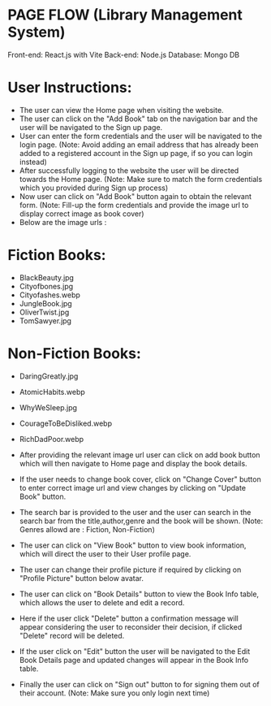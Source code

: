 # PAGE FLOW (Library Management System)

Front-end: React.js with Vite 
Back-end: Node.js
Database: Mongo DB

# User Instructions:

- The user can view the Home page when visiting the website.
- The user can click on the "Add Book" tab on the navigation bar and the user will be navigated to the Sign up page.
- User can enter the form credentials and the user will be navigated to the login page. (Note: Avoid adding an email address that has already been added to a registered account in the Sign up page, if so you can login instead)
- After successfully logging to the website the user will be directed towards the Home page. (Note: Make sure to match the form credentials which you provided during Sign up process)
- Now user can click on "Add Book" button again to obtain the relevant form. (Note: Fill-up the form credentials and provide the image url to display correct image as book cover)
- Below are the image urls :

 # Fiction Books:

 - BlackBeauty.jpg
 - Cityofbones.jpg
 - Cityofashes.webp
 - JungleBook.jpg
 - OliverTwist.jpg
 - TomSawyer.jpg

 # Non-Fiction Books:

 - DaringGreatly.jpg
 - AtomicHabits.webp
 - WhyWeSleep.jpg
 - CourageToBeDisliked.webp
 - RichDadPoor.webp

- After providing the relevant image url user can click on add book button which will then navigate to Home page and display the book details.
- If the user needs to change book cover, click on "Change Cover" button to enter correct image url and view changes by clicking on "Update Book" button.
- The search bar is provided to the user and the user can search in the search bar from the title,author,genre and the book will be shown. (Note: Genres allowd are : Fiction, Non-Fiction)
- The user can click on "View Book" button to view book information, which will direct the user to their User profile page.
- The user can change their profile picture if required by clicking on "Profile Picture" button below avatar.
- The user can click on "Book Details" button to view the Book Info table, which allows the user to delete and edit a record.
- Here if the user click "Delete" button a confirmation message will appear considering the user to reconsider their decision, if clicked "Delete" record will be deleted.
- If the user click on "Edit" button the user will be navigated to the Edit Book Details page and updated changes will appear in the Book Info table.
- Finally the user can click on "Sign out" button to for signing them out of their account. (Note: Make sure you only login next time)
